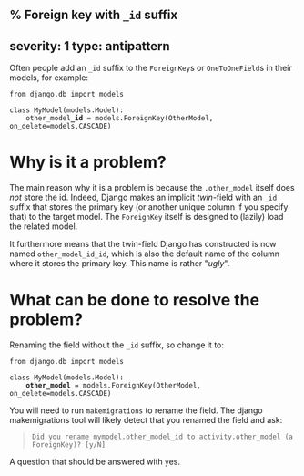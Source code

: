 % Foreign key with `_id` suffix
---
severity: 1
type: antipattern
---

Often people add an `_id` suffix to the `ForeignKey`s or `OneToOneField`s in
their models, for example:

<pre class="python"><code>from django.db import models

class MyModel(models.Model):
    other_model<b>_id</b> = models.ForeignKey(OtherModel, on_delete=models.CASCADE)</code></pre>

# Why is it a problem?

The main reason why it is a problem is because the `.other_model` itself does
*not* store the id. Indeed, Django makes an implicit *twin*-field with an `_id`
suffix that stores the primary key (or another unique column if you specify
that) to the target model. The `ForeignKey` itself is designed to (lazily) load
the related model.

It furthermore means that the twin-field Django has constructed is now named
`other_model_id_id`, which is also the default name of the column where it
stores the primary key. This name is rather "*ugly*".

# What can be done to resolve the problem?

Renaming the field without the `_id` suffix, so change it to:

<pre class="python"><code>from django.db import models

class MyModel(models.Model):
    <b>other_model</b> = models.ForeignKey(OtherModel, on_delete=models.CASCADE)</code></pre>

You will need to run `makemigrations` to rename the field. The django
makemigrations tool will likely detect that you renamed the field and ask:

> `Did you rename mymodel.other_model_id to activity.other_model (a ForeignKey)? [y/N]`

A question that should be answered with `y`es.

